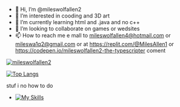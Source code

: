 - 👋 Hi, I’m @mileswolfallen2
- 👀 I’m interested in  cooding and 3D art
- 🌱 I’m currently learning html and .java and no c++
- 💞️ I’m looking to collaborate on games or wedsites
- 📫 How to reach me e mall to mileswolfallen4@hotmail.com or  mileswa1q2@gmail.com or at https://replit.com/@MilesAllen1 or https://codepen.io/mileswolfallen2-the-typescripter  coment

<!---
mileswolfallen2/mileswolfallen2 is a ✨ special ✨ repository because its `README.md` (this file) appears on your GitHub profile.
You can click the Preview link to take a look at your changes.
--->


[![mileswolfallen2](https://github-readme-stats.vercel.app/api?username=mileswolfallen2)](https://github.com/anuraghazra/github-readme-stats&theme=tokyonight)





[![Top Langs](https://github-readme-stats.vercel.app/api/top-langs/?username=mileswolfallen2)](https://github.com/anuraghazra/github-readme-stats&theme=tokyonight)

stuf i no how to do 
- [![My Skills](https://skillicons.dev/icons?i=js,html,css,bash,blender,cloudflare,git,github,gitlab,linux,mint,netlify,py,raspberrypi,replit,ubuntu,unity,unreal,vscode,windows,arch,apple)](https://skillicons.dev)
